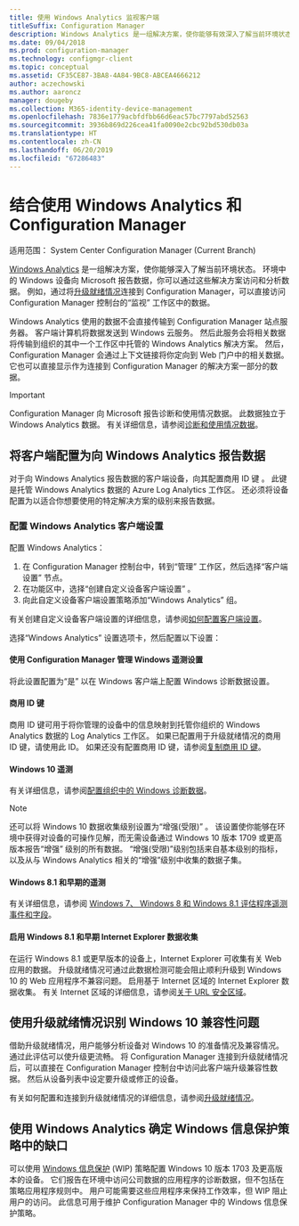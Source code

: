 ```yaml
---
title: 使用 Windows Analytics 监视客户端
titleSuffix: Configuration Manager
description: Windows Analytics 是一组解决方案，使你能够有效深入了解当前环境状态。
ms.date: 09/04/2018
ms.prod: configuration-manager
ms.technology: configmgr-client
ms.topic: conceptual
ms.assetid: CF35CE87-3BA8-4A84-9BC8-ABCEA4666212
author: aczechowski
ms.author: aaroncz
manager: dougeby
ms.collection: M365-identity-device-management
ms.openlocfilehash: 7836e1779acbfdfbb66d6eac57bc7797abd52563
ms.sourcegitcommit: 3936b869d226cea41fa0090e2cbc92bd530db03a
ms.translationtype: HT
ms.contentlocale: zh-CN
ms.lasthandoff: 06/20/2019
ms.locfileid: "67286483"
---
```

# <a name="use-windows-analytics-with-configuration-manager"></a>结合使用 Windows Analytics 和 Configuration Manager

适用范围：  System Center Configuration Manager (Current Branch)

[Windows Analytics](https://docs.microsoft.com/windows/deployment/update/windows-analytics-overview) 是一组解决方案，使你能够深入了解当前环境状态。 环境中的 Windows 设备向 Microsoft 报告数据，你可以通过这些解决方案访问和分析数据。 例如，通过将[升级就绪情况](/sccm/core/clients/manage/upgrade-readiness)连接到 Configuration Manager，可以直接访问 Configuration Manager 控制台的“监视”  工作区中的数据。

Windows Analytics 使用的数据不会直接传输到 Configuration Manager 站点服务器。 客户端计算机将数据发送到 Windows 云服务。 然后此服务会将相关数据将传输到组织的其中一个工作区中托管的 Windows Analytics 解决方案。 然后，Configuration Manager 会通过上下文链接将你定向到 Web 门户中的相关数据。 它也可以直接显示作为连接到 Configuration Manager 的解决方案一部分的数据。

> [!Important]  
> Configuration Manager 向 Microsoft 报告诊断和使用情况数据。 此数据独立于 Windows Analytics 数据。 有关详细信息，请参阅[诊断和使用情况数据](/sccm/core/plan-design/diagnostics/diagnostics-and-usage-data)。  



## <a name="configure-clients-to-report-data-to-windows-analytics"></a>将客户端配置为向 Windows Analytics 报告数据

对于向 Windows Analytics 报告数据的客户端设备，向其配置商用 ID 键  。 此键是托管 Windows Analytics 数据的 Azure Log Analytics 工作区。 还必须将设备配置为以适合你想要使用的特定解决方案的级别来报告数据。 

### <a name="configure-windows-analytics-client-settings"></a>配置 Windows Analytics 客户端设置
配置 Windows Analytics： 
1. 在 Configuration Manager 控制台中，转到“管理”  工作区，然后选择“客户端设置”  节点。  
2. 在功能区中，选择“创建自定义设备客户端设置”  。  
3. 向此自定义设备客户端设置策略添加“Windows Analytics”  组。  

有关创建自定义设备客户端设置的详细信息，请参阅[如何配置客户端设置](/sccm/core/clients/deploy/configure-client-settings)。

选择“Windows Analytics”  设置选项卡，然后配置以下设置：  

#### <a name="manage-windows-telemetry-settings-with-configuration-manager"></a>使用 Configuration Manager 管理 Windows 遥测设置
将此设置配置为“是”  以在 Windows 客户端上配置 Windows 诊断数据设置。   

#### <a name="commercial-id-key"></a>商用 ID 键
商用 ID 键可用于将你管理的设备中的信息映射到托管你组织的 Windows Analytics 数据的 Log Analytics 工作区。 如果已配置用于升级就绪情况的商用 ID 键，请使用此 ID。 如果还没有配置商用 ID 键，请参阅[复制商用 ID 键](https://docs.microsoft.com/windows/deployment/update/windows-analytics-get-started#copy-your-commercial-id-key)。

#### <a name="windows-10-telemetry"></a>Windows 10 遥测
有关详细信息，请参阅[配置组织中的 Windows 诊断数据](https://docs.microsoft.com/windows/privacy/configure-windows-diagnostic-data-in-your-organization#diagnostic-data-levels)。

> [!Note]  
> 还可以将 Windows 10 数据收集级别设置为“增强(受限)”  。 该设置使你能够在环境中获得对设备的可操作见解，而无需设备通过 Windows 10 版本 1709 或更高版本报告“增强”  级别的所有数据。 “增强(受限)”级别包括来自基本级别的指标，以及从与 Windows Analytics 相关的“增强”级别中收集的数据子集。

#### <a name="windows-81-and-earlier-telemetry"></a>Windows 8.1 和早期的遥测   
有关详细信息，请参阅 [Windows 7、 Windows 8 和 Windows 8.1 评估程序遥测事件和字段](https://go.microsoft.com/fwlink/?LinkID=822965)。

#### <a name="enable-windows-81-and-earlier-internet-explorer-data-collection"></a>启用 Windows 8.1 和早期 Internet Explorer 数据收集
在运行 Windows 8.1 或更早版本的设备上，Internet Explorer 可收集有关 Web 应用的数据。 升级就绪情况可通过此数据检测可能会阻止顺利升级到 Windows 10 的 Web 应用程序不兼容问题。 启用基于 Internet 区域的 Internet Explorer 数据收集。 有关 Internet 区域的详细信息，请参阅[关于 URL 安全区域](https://docs.microsoft.com/previous-versions/windows/internet-explorer/ie-developer/platform-apis/ms537183\(v=vs.85\))。



## <a name="use-upgrade-readiness-to-identify-windows-10-compatibility-issues"></a>使用升级就绪情况识别 Windows 10 兼容性问题

借助升级就绪情况，用户能够分析设备对 Windows 10 的准备情况及兼容情况。 通过此评估可以使升级更流畅。 将 Configuration Manager 连接到升级就绪情况后，可以直接在 Configuration Manager 控制台中访问此客户端升级兼容性数据。 然后从设备列表中设定要升级或修正的设备。

有关如何配置和连接到升级就绪情况的详细信息，请参阅[升级就绪情况](/sccm/core/clients/manage/upgrade-readiness)。



## <a name="use-windows-analytics-to-identify-gaps-in-windows-information-protection-policies"></a>使用 Windows Analytics 确定 Windows 信息保护策略中的缺口

可以使用 [Windows 信息保护](https://docs.microsoft.com/windows/threat-protection/windows-information-protection/protect-enterprise-data-using-wip) (WIP) 策略配置 Windows 10 版本 1703 及更高版本的设备。 它们报告在环境中访问公司数据的应用程序的诊断数据，但不包括在策略应用程序规则中。 用户可能需要这些应用程序来保持工作效率，但 WIP 阻止用户的访问。 此信息可用于维护 Configuration Manager 中的 Windows 信息保护策略。 

